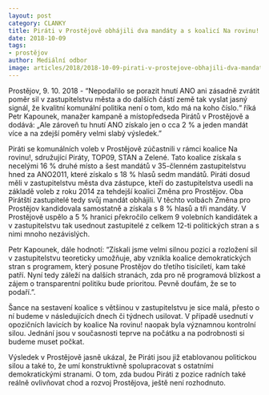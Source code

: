 ```yaml
---
layout: post
category: CLANKY
title: Piráti v Prostějově obhájili dva mandáty a s koalicí Na rovinu! získali druhé místo 
date: 2018-10-09
tags: 
- prostějov
author: Mediální odbor
image: articles/2018/2018-10-09-pirati-v-prostejove-obhajili-dva-mandaty-a-s-koalici-na-rovinu-ziskali-druhe-misto.jpg  #751x422 pixelu
---
```

Prostějov, 9. 10. 2018 - “Nepodařilo se porazit hnutí ANO ani zásadně zvrátit poměr sil v zastupitelstvu města a do dalších částí země tak vyslat jasný signál, že kvalitní komunální politika není o tom, kdo má na koho číslo.“ říká Petr Kapounek, manažer kampaně a místopředseda Pirátů v Prostějově a dodává: „Ale zároveň tu hnutí ANO získalo jen o cca 2 % a jeden mandát více a na zdejší poměry velmi slabý výsledek.”

Piráti se komunálních voleb v Prostějově zúčastnili v rámci koalice Na rovinu!, sdružující Piráty, TOP09, STAN a Zelené. Tato koalice získala s necelými 16 % druhé místo a šest mandátů v 35-členném zastupitelstvu hned za ANO2011, které získalo s 18 % hlasů sedm mandátů. Piráti dosud měli v zastupitelstvu města dva zástupce, kteří do zastupitelstva usedli na základě voleb z roku 2014 za tehdejší koalici Změna pro Prostějov. Oba Pirátští zastupitelé tedy svůj mandát obhájili. V těchto volbách Změna pro Prostějov kandidovala samostatně a získala s 8 % hlasů a tři mandáty. V Prostějově uspělo a 5 % hranici překročilo celkem 9 volebních kandidátek a v zastupitelstvu tak usednout zastupitelé z celkem 12-ti politických stran a s nimi mnoho nezávislých.

Petr Kapounek, dále hodnotí: “Získali jsme velmi silnou pozici a rozložení sil v zastupitelstvu teoreticky umožňuje, aby vznikla koalice demokratických stran s programem, který posune Prostějov do třetího tisíciletí, kam také patří. Nyní tedy záleží na dalších stranách, zda pro ně programová blízkost a zájem o transparentní politiku bude prioritou. Pevně doufám, že se to podaří.”.

Šance na sestavení koalice s většinou v zastupitelstvu je sice malá, přesto o ní budeme v následujících dnech či týdnech usilovat. V případě usednutí v opozičních lavicích by koalice Na rovinu! naopak byla významnou kontrolní silou. Jednání jsou v současnosti teprve na počátku a na podrobnosti si budeme muset počkat.

Výsledek v Prostějově jasně ukázal, že Piráti jsou již etablovanou politickou silou a také to, že umí konstruktivně spolupracovat s ostatními demokratickými stranami. O tom, zda budou Piráti z pozice radních také reálně ovlivňovat chod a rozvoj Prostějova, ještě není rozhodnuto.
